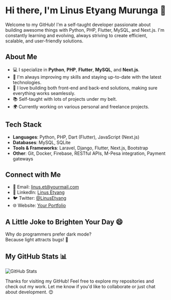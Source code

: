 # Hi there, I'm Linus Etyang Murunga 👋

Welcome to my GitHub! I'm a self-taught developer passionate about building awesome things with Python, PHP, Flutter, MySQL, and Next.js. I'm constantly learning and evolving, always striving to create efficient, scalable, and user-friendly solutions.

## About Me

- 💻 I specialize in **Python**, **PHP**, **Flutter**, **MySQL**, and **Next.js**.
- 🔄 I'm always improving my skills and staying up-to-date with the latest technologies.
- 🚀 I love building both front-end and back-end solutions, making sure everything works seamlessly.
- 📚 Self-taught with lots of projects under my belt.
- 🌍 Currently working on various personal and freelance projects.

## Tech Stack

- **Languages**: Python, PHP, Dart (Flutter), JavaScript (Next.js)
- **Databases**: MySQL, SQLite
- **Tools & Frameworks**: Laravel, Django, Flutter, Next.js, Bootstrap
- **Other**: Git, Docker, Firebase, RESTful APIs, M-Pesa integration, Payment gateways

## Connect with Me

- 📧 Email: [linus.et@yourmail.com](mailto:linus.et@yourmail.com)
- 🔗 LinkedIn: [Linus Etyang](https://www.linkedin.com/in/linus-etyang/)
- 🐦 Twitter: [@LinusEtyang](https://twitter.com/LinusEtyang)
- 🌐 Website: [Your Portfolio](https://yourwebsite.com)

## A Little Joke to Brighten Your Day 😄

Why do programmers prefer dark mode?  
Because light attracts bugs! 🐞

## My GitHub Stats 📊

![GitHub Stats](https://github-readme-stats.vercel.app/api?username=linusetyang&show_icons=true&hide_title=true&count_private=true&hide=prs&theme=dark)

Thanks for visiting my GitHub! Feel free to explore my repositories and check out my work. Let me know if you'd like to collaborate or just chat about development. 😊
